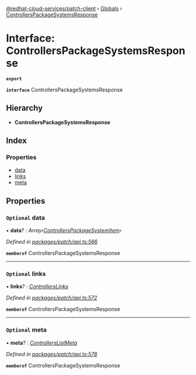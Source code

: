 [@redhat-cloud-services/patch-client](../README.md) › [Globals](../globals.md) › [ControllersPackageSystemsResponse](controllerspackagesystemsresponse.md)

# Interface: ControllersPackageSystemsResponse

**`export`** 

**`interface`** ControllersPackageSystemsResponse

## Hierarchy

* **ControllersPackageSystemsResponse**

## Index

### Properties

* [data](controllerspackagesystemsresponse.md#optional-data)
* [links](controllerspackagesystemsresponse.md#optional-links)
* [meta](controllerspackagesystemsresponse.md#optional-meta)

## Properties

### `Optional` data

• **data**? : *Array‹[ControllersPackageSystemItem](controllerspackagesystemitem.md)›*

*Defined in [packages/patch/api.ts:566](https://github.com/RedHatInsights/javascript-clients/blob/646862f/packages/patch/api.ts#L566)*

**`memberof`** ControllersPackageSystemsResponse

___

### `Optional` links

• **links**? : *[ControllersLinks](controllerslinks.md)*

*Defined in [packages/patch/api.ts:572](https://github.com/RedHatInsights/javascript-clients/blob/646862f/packages/patch/api.ts#L572)*

**`memberof`** ControllersPackageSystemsResponse

___

### `Optional` meta

• **meta**? : *[ControllersListMeta](controllerslistmeta.md)*

*Defined in [packages/patch/api.ts:578](https://github.com/RedHatInsights/javascript-clients/blob/646862f/packages/patch/api.ts#L578)*

**`memberof`** ControllersPackageSystemsResponse
